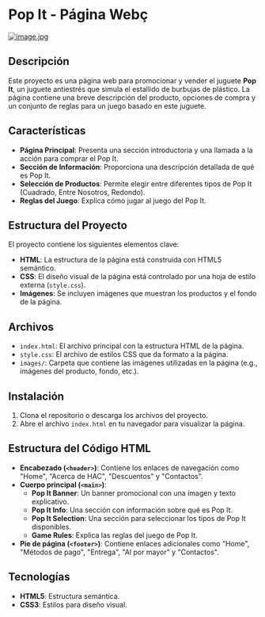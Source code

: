 # Pop It - Página Webç

[![image.jpg](https://i.postimg.cc/CLLTvF4V/image.jpg)](https://postimg.cc/DmDM03DC)

## Descripción

Este proyecto es una página web para promocionar y vender el juguete **Pop It**, un juguete antiestrés que simula el estallido de burbujas de plástico. La página contiene una breve descripción del producto, opciones de compra y un conjunto de reglas para un juego basado en este juguete.

## Características

- **Página Principal**: Presenta una sección introductoria y una llamada a la acción para comprar el Pop It.
- **Sección de Información**: Proporciona una descripción detallada de qué es Pop It.
- **Selección de Productos**: Permite elegir entre diferentes tipos de Pop It (Cuadrado, Entre Nosotros, Redondo).
- **Reglas del Juego**: Explica cómo jugar al juego del Pop It.

## Estructura del Proyecto

El proyecto contiene los siguientes elementos clave:

- **HTML**: La estructura de la página está construida con HTML5 semántico.
- **CSS**: El diseño visual de la página está controlado por una hoja de estilo externa (`style.css`).
- **Imágenes**: Se incluyen imágenes que muestran los productos y el fondo de la página.

## Archivos

- `index.html`: El archivo principal con la estructura HTML de la página.
- `style.css`: El archivo de estilos CSS que da formato a la página.
- `images/`: Carpeta que contiene las imágenes utilizadas en la página (e.g., imágenes del producto, fondo, etc.).

## Instalación

1. Clona el repositorio o descarga los archivos del proyecto.
2. Abre el archivo `index.html` en tu navegador para visualizar la página.

## Estructura del Código HTML

- **Encabezado (`<header>`)**: Contiene los enlaces de navegación como "Home", "Acerca de HAC", "Descuentos" y "Contactos".
- **Cuerpo principal (`<main>`)**:
  - **Pop It Banner**: Un banner promocional con una imagen y texto explicativo.
  - **Pop It Info**: Una sección con información sobre qué es Pop It.
  - **Pop It Selection**: Una sección para seleccionar los tipos de Pop It disponibles.
  - **Game Rules**: Explica las reglas del juego de Pop It.
- **Pie de página (`<footer>`)**: Contiene enlaces adicionales como "Home", "Métodos de pago", "Entrega", "Al por mayor" y "Contactos".

## Tecnologías

- **HTML5**: Estructura semántica.
- **CSS3**: Estilos para diseño visual.
